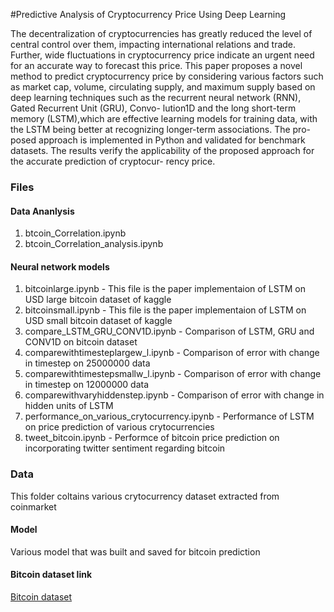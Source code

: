 #Predictive Analysis of Cryptocurrency Price Using Deep Learning

The decentralization of cryptocurrencies has
greatly reduced the level of central control over them, impacting
international relations and trade. Further, wide fluctuations in
cryptocurrency price indicate an urgent need for an accurate
way to forecast this price. This paper proposes a novel method
to predict cryptocurrency price by considering various factors
such as market cap, volume, circulating supply, and maximum
supply based on deep learning techniques such as the recurrent
neural network (RNN), Gated Recurrent Unit (GRU), Convo-
lution1D and the long short-term memory (LSTM),which are
effective learning models for training data, with the LSTM
being better at recognizing longer-term associations. The pro-
posed approach is implemented in Python and validated for
benchmark datasets. The results verify the applicability of the
proposed approach for the accurate prediction of cryptocur-
rency price.
### Files
#### Data Ananlysis
1. btcoin_Correlation.ipynb
2. btcoin_Correlation_analysis.ipynb 
#### Neural network models
1. bitcoinlarge.ipynb - This file is the paper implementaion of LSTM on USD large bitcoin dataset of kaggle
2. bitcoinsmall.ipynb - This file is the paper implementaion of LSTM on USD small bitcoin dataset of kaggle
3. compare_LSTM_GRU_CONV1D.ipynb - Comparison of LSTM, GRU and CONV1D on bitcoin dataset
4. comparewithtimesteplargew_l.ipynb - Comparison of error with change in timestep on 25000000 data
5. comparewithtimestepsmallw_l.ipynb - Comparison of error with change in timestep on 12000000 data
6. comparewithvaryhiddenstep.ipynb - Comparison of error with change in hidden units of LSTM
7. performance_on_various_crytocurrency.ipynb	 - Performance of LSTM on price prediction of various crytocurrencies
8. tweet_bitcoin.ipynb - Performce of bitcoin price prediction on incorporating twitter sentiment regarding bitcoin

### Data
This folder coltains various crytocurrency dataset extracted from coinmarket

#### Model
Various model that was built and saved for bitcoin prediction

#### Bitcoin dataset link
[Bitcoin dataset](https://www.kaggle.com/mczielinski/bitcoin-historical-data)

